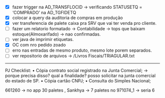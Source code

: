 - [x] fazer trigger na AD_TRANSFLOCID → verificando STATUSETQ = ‘COMPRADO’ na AD_TGFIDETQ
- [x] colocar a query da auditoria de compras em produção
- [x] ver transferencia de palete caixa pra SRV que vai ter venda pro cliente.
- [ ] fazer um relatorio formatado → Contabilidade → tops que baixam estoque(Almoxarifado) → nao confirmadas.
- [ ] ver java de imprimir etiquetas.
- [x] OC com nro pedido zoado
- [ ] erro nas entradas de mesmo produto, mesmo lote porem separados.
- [ ] ver repositorio de arquivos → /Livros Fiscais/TRIAGULAR.txt

---

PJ Checklist:
• Cópia contrato social registrado na Junta Comercial; → porque precisa disso? qual a finalidade? posso solicitar na junta comercial do estado de SP.
• Cópia cartão CNPJ;
• Consulta do Simples Nacional;

661260 → no app 30 paletes , 
	Sankhya → 7 paletes no 971074_1 → seria 6